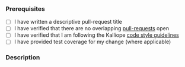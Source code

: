 ### Prerequisites

- [ ] I have written a descriptive pull-request title
- [ ] I have verified that there are no overlapping [pull-requests](https://github.com/STARIONGROUP/Kalliope/pulls) open
- [ ] I have verified that I am following the Kalliope [code style guidelines](https://raw.githubusercontent.com/STARIONGROUP/Kalliope/master/.github/CONTRIBUTING.md)
- [ ] I have provided test coverage for my change (where applicable)

### Description
<!-- A description of the changes proposed in the pull-request -->

<!-- Thanks for contributing to Kalliope! -->